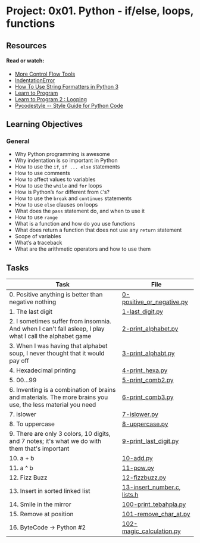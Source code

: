 # Project: 0x01. Python - if/else, loops, functions

## Resources

#### Read or watch:

* [More Control Flow Tools](https://intranet.alxswe.com/rltoken/jpjs5EnZTpBLLEremJYjPQ)
* [IndentationError](https://intranet.alxswe.com/rltoken/F9n2AE-fpEPzt2PfBMGYAQ)
* [How To Use String Formatters in Python 3](https://intranet.alxswe.com/rltoken/ZdtRIAkFu8dMBT99DcFBNg)
* [Learn to Program](https://intranet.alxswe.com/rltoken/ElQgZYNHrLI7kV_ysEB1hQ)
* [Learn to Program 2 : Looping](https://intranet.alxswe.com/rltoken/ElQgZYNHrLI7kV_ysEB1hQ)
* [Pycodestyle -- Style Guide for Python Code](https://intranet.alxswe.com/rltoken/TuTTnEg_Rwn8U1g3PEsZmA)
## Learning Objectives

### General

* Why Python programming is awesome
* Why indentation is so important in Python
* How to use the <code>if</code>, <code>if ... else</code> statements
* How to use comments
* How to affect values to variables
* How to use the <code>while</code> and <code>for</code> loops
* How is Python’s <code>for</code> different from <code>C</code>‘s?
* How to use the <code>break</code> and <code>continues</code> statements
* How to use <code>else</code> clauses on loops
* What does the <code>pass</code> statement do, and when to use it
* How to use <code>range</code>
* What is a function and how do you use functions
* What does return a function that does not use any <code>return</code> statement
* Scope of variables
* What’s a traceback
* What are the arithmetic operators and how to use them
## Tasks

| Task | File |
| ---- | ---- |
| 0. Positive anything is better than negative nothing | [0-positive_or_negative.py](./0-positive_or_negative.py) |
| 1. The last digit | [1-last_digit.py](./1-last_digit.py) |
| 2. I sometimes suffer from insomnia. And when I can't fall asleep, I play what I call the alphabet game | [2-print_alphabet.py](./2-print_alphabet.py) |
| 3. When I was having that alphabet soup, I never thought that it would pay off | [3-print_alphabt.py](./3-print_alphabt.py) |
| 4. Hexadecimal printing | [4-print_hexa.py](./4-print_hexa.py) |
| 5. 00...99 | [5-print_comb2.py](./5-print_comb2.py) |
| 6. Inventing is a combination of brains and materials. The more brains you use, the less material you need | [6-print_comb3.py](./6-print_comb3.py) |
| 7. islower | [7-islower.py](./7-islower.py) |
| 8. To uppercase | [8-uppercase.py](./8-uppercase.py) |
| 9. There are only 3 colors, 10 digits, and 7 notes; it's what we do with them that's important | [9-print_last_digit.py](./9-print_last_digit.py) |
| 10. a + b | [10-add.py](./10-add.py) |
| 11. a ^ b | [11-pow.py](./11-pow.py) |
| 12. Fizz Buzz | [12-fizzbuzz.py](./12-fizzbuzz.py) |
| 13. Insert in sorted linked list | [13-insert_number.c](./13-insert_number.c), [lists.h](./lists.h) |
| 14. Smile in the mirror | [100-print_tebahpla.py](./100-print_tebahpla.py) |
| 15. Remove at position | [101-remove_char_at.py](./101-remove_char_at.py) |
| 16. ByteCode -> Python #2 | [102-magic_calculation.py](./102-magic_calculation.py) |

